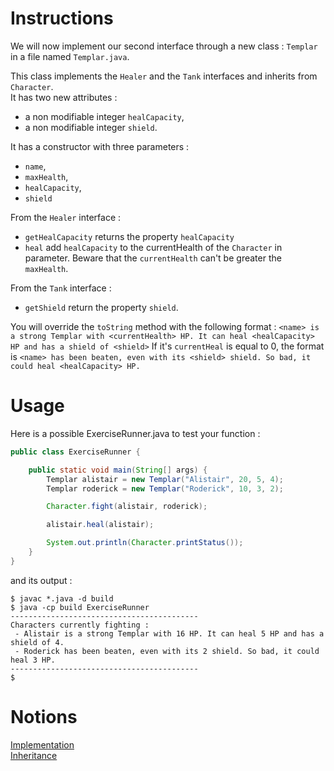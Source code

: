# Instructions

We will now implement our second interface through a new class : `Templar` in a file named `Templar.java`.

This class implements the `Healer` and the `Tank` interfaces and inherits from `Character`.  
It has two new attributes : 
* a non modifiable integer `healCapacity`,
* a non modifiable integer `shield`.

It has a constructor with three parameters : 
* `name`,
* `maxHealth`,
* `healCapacity`,
* `shield`

From the `Healer` interface : 
* `getHealCapacity` returns the property `healCapacity`
* `heal` add `healCapacity` to the currentHealth of the `Character` in parameter. Beware that the `currentHealth` can't be greater the `maxHealth`.

From the `Tank` interface : 
* `getShield` return the property `shield`.

You will override the `toString` method with the following format : `<name> is a strong Templar with <currentHealth> HP. It can heal <healCapacity> HP and has a shield of <shield>`
If it's `currentHeal` is equal to 0, the format is `<name> has been beaten, even with its <shield> shield. So bad, it could heal <healCapacity> HP.`

# Usage

Here is a possible ExerciseRunner.java to test your function :

```java
public class ExerciseRunner {

    public static void main(String[] args) {
        Templar alistair = new Templar("Alistair", 20, 5, 4);
        Templar roderick = new Templar("Roderick", 10, 3, 2);

        Character.fight(alistair, roderick);

        alistair.heal(alistair);

        System.out.println(Character.printStatus());
    }
}
```

and its output :
```shell
$ javac *.java -d build
$ java -cp build ExerciseRunner 
------------------------------------------
Characters currently fighting : 
 - Alistair is a strong Templar with 16 HP. It can heal 5 HP and has a shield of 4.
 - Roderick has been beaten, even with its 2 shield. So bad, it could heal 3 HP.
------------------------------------------
$ 
```

# Notions
[Implementation](https://docs.oracle.com/javase/tutorial/java/IandI/usinginterface.html)  
[Inheritance](https://docs.oracle.com/javase/tutorial/java/IandI/subclasses.html)  